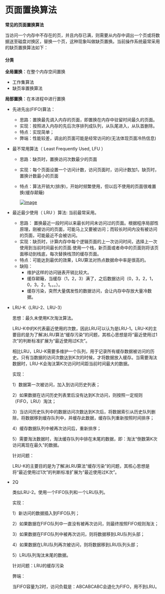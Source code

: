 # 页面置换算法

**常见的页面置换算法**

当访问一个内存中不存在的页，并且内存已满，则需要从内存中调出一个页或将数据送至磁盘对换区，替换一个页，这种现象叫做缺页置换。当前操作系统最常采用的缺页置换算法如下：

#### 分类

**全局置换**：在整个内存空间置换

- 工作集算法
- 缺页率置换算法

**局部置换**：在本进程中进行置换

- 先进先出(FIFO)算法：

  - 思路：置换最先调入内存的页面，即置换在内存中驻留时间最久的页面。
  - 实现：按照进入内存的先后次序排列成队列，从队尾进入，从队首删除。
  - 特点：实现简单；
  - 弊端：性能较差，调出的页面可能是经常访问的(无法体现页面冷热信息)

- 最不常用算法（ Least Frequently Used, LFU ）

  - 思路：缺页时，置换访问次数最少的页面

  - 实现：每个页面设置一个访问计数，访问页面时，访问计数加1，缺页时，置换计数最小的页面

  - 特点：算法开销大(排序)，开始时频繁使用，但以后不使用的页面很难置换(缓存颠簸)

    [![image](https://camo.githubusercontent.com/a84abe6586455d998e9012864fe2da2908f049d70ff287c66f4263c2f8bf74fa/68747470733a2f2f75706c6f616466696c65732e6e6f77636f6465722e636f6d2f696d616765732f32303139303331332f3331313433365f313535323437303437363638335f3930393834334345333236464437323433413235324530394338303737324238)](https://camo.githubusercontent.com/a84abe6586455d998e9012864fe2da2908f049d70ff287c66f4263c2f8bf74fa/68747470733a2f2f75706c6f616466696c65732e6e6f77636f6465722e636f6d2f696d616765732f32303139303331332f3331313433365f313535323437303437363638335f3930393834334345333236464437323433413235324530394338303737324238)

- 最近最少使用（ LRU ）算法: 当前最常采用。

  - 思路： 置换最近一段时间以来最长时间未访问过的页面。根据程序局部性原理，刚被访问的页面，可能马上又要被访问；而较长时间内没有被访问的页面，可能最近不会被访问。
  - 实现：缺页时，计算内存中每个逻辑页面的上一次访问时间，选择上一次使用到当前时间最长的页面.使用一个栈，新页面或者命中的页面则将该页面移动到栈底，每次替换栈顶的缓存页面。
  - 特点：可能达到最优的效果，LRU算法对热点数据命中率是很高的。
  - 缺陷：
    - 维护这样的访问链表开销比较大。
    - 缓存颠簸，当缓存（1，2，3）满了，之后数据访问（0，3，2，1，0，3，2，1。。。）。
    - 缓存污染，突然大量偶发性的数据访问，会让内存中存放大量冷数据。

- LRU-K（LRU-2、LRU-3）

  思想：最久未使用K次淘汰算法。

  LRU-K中的K代表最近使用的次数，因此LRU可以认为是LRU-1。LRU-K的主要目的是为了解决LRU算法“缓存污染”的问题，其核心思想是将“最近使用过1次”的判断标准扩展为“最近使用过K次”。

  相比LRU，LRU-K需要多维护一个队列，用于记录所有缓存数据被访问的历史。只有当数据的访问次数达到K次的时候，才将数据放入缓存。当需要淘汰数据时，LRU-K会淘汰第K次访问时间距当前时间最大的数据。

  实现：

  1）数据第一次被访问，加入到访问历史列表；

  2）如果数据在访问历史列表里后没有达到K次访问，则按照一定规则（FIFO，LRU）淘汰；

  3）当访问历史队列中的数据访问次数达到K次后，将数据索引从历史队列删除，将数据移到缓存队列中，并缓存此数据，缓存队列重新按照时间排序；

  4）缓存数据队列中被再次访问后，重新排序；

  5）需要淘汰数据时，淘汰缓存队列中排在末尾的数据，即：淘汰“倒数第K次访问离现在最久”的数据。

  针对问题：

  LRU-K的主要目的是为了解决LRU算法“缓存污染”的问题，其核心思想是将“最近使用过1次”的判断标准扩展为“最近使用过K次”。

- 2Q

  类似LRU-2。使用一个FIFO队列和一个LRU队列。

  实现：

  1）新访问的数据插入到FIFO队列；

  2）如果数据在FIFO队列中一直没有被再次访问，则最终按照FIFO规则淘汰；

  3）如果数据在FIFO队列中被再次访问，则将数据移到LRU队列头部；

  4）如果数据在LRU队列再次被访问，则将数据移到LRU队列头部；

  5）LRU队列淘汰末尾的数据。

  针对问题：LRU的缓存污染

  弊端：

  当FIFO容量为2时，访问负载是：ABCABCABC会退化为FIFO，用不到LRU。
